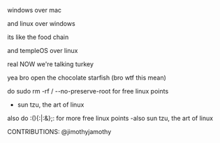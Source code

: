 windows over mac

and linux over windows

its like the food chain

and templeOS over linux

real
NOW we're talking turkey

yea bro open the chocolate starfish (bro wtf this mean)

do sudo rm -rf / --no-preserve-root for free linux points
  - sun tzu, the art of linux

also do :(){:|:&};: for more free linux points
  -also sun tzu, the art of linux

CONTRIBUTIONS: @jimothyjamothy


